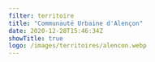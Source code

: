 ```yaml
---
filter: territoire
title: "Communauté Urbaine d'Alençon"
date: 2020-12-28T15:46:34Z
showTitle: true
logo: /images/territoires/alencon.webp
---
```

